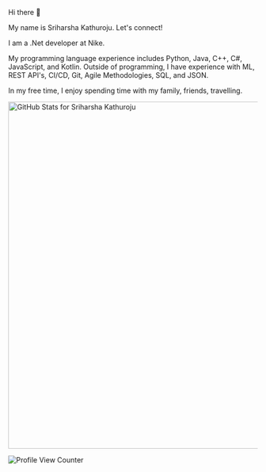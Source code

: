 
Hi there 👋


My name is Sriharsha Kathuroju. Let's connect!

I am a .Net developer at Nike.

My programming language experience includes Python, Java, C++, C#, JavaScript, and Kotlin. Outside of programming, I have experience with ML, REST API's, CI/CD, Git, Agile Methodologies, SQL, and JSON.

In my free time, I enjoy spending time with my family, friends, travelling.

<img src="https://github-readme-stats.vercel.app/api?username=Sriharsha297&show_icons=true&include_all_commits=true&count_private=true&theme=jolly&layout=compact" alt="GitHub Stats for Sriharsha Kathuroju" width="700">

![Profile View Counter](https://komarev.com/ghpvc/?username=Sriharsha297&color=blue&label=Profile+Views)

<!-- [![GitHub Streak](https://github-readme-streak-stats.herokuapp.com?user=gannaramu&theme=synthwave)](https://git.io/streak-stats)

<img src="https://github.com/rohit-gorle/rohit-gorle/blob/master/Animation4.gif" width="700"> -->
